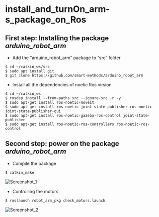 # install_and_turnOn_arm-s_package_on_Ros
## First step: Installing the package *arduino_robot_arm*

- Add the “arduino_robot_arm” package to “src” folder

```
$ cd ~/catkin_ws/src
$ sudo apt install git
$ git clone https://github.com/smart-methods/arduino_robot_arm 
```

- Install all the dependencies of noetic Ros virsion


```
$ cd ~/catkin_ws
$ rosdep install --from-paths src --ignore-src -r -y
$ sudo apt-get install ros-noetic-moveit
$ sudo apt-get install ros-noetic-joint-state-publisher ros-noetic-joint-state-publisher-gui
$ sudo apt-get install ros-noetic-gazebo-ros-control joint-state-publisher
$ sudo apt-get install ros-noetic-ros-controllers ros-noetic-ros-control
```


## Second step: power on the package *arduino_robot_arm*

- Compile the package


```
$ catkin_make
```
![Screenshot_1](https://user-images.githubusercontent.com/108638709/181179203-0e1ab12a-8bb4-4619-9461-53fec8dfeebd.png)

- Controlling the motors
```
$ roslaunch robot_arm_pkg check_motors.launch
```


![Screenshot_2](https://user-images.githubusercontent.com/108638709/181180113-191f3934-1104-440e-a140-f62512eb0c26.png)




  
